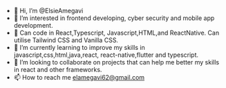 - 👋 Hi, I’m @ElsieAmegavi
- 👀 I’m interested in frontend developing, cyber security and mobile app development.
- 🌱 Can code in React,Typescript, Javascript,HTML,and ReactNative. Can utilise Tailwind CSS and Vanilla CSS.
- 🌱 I’m currently learning to improve my skills in javascript,css,html,java,react, react-native,flutter and typescript.
- 💞️ I’m looking to collaborate on projects that can help me better my skills in react and other frameworks.
- 📫 How to reach me elamegavi62@gmail.com 

<!---
ElsieAmegavi/ElsieAmegavi is a ✨ special ✨ repository because its `README.md` (this file) appears on your GitHub profile.
You can click the Preview link to take a look at your changes.
--->
